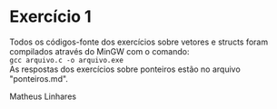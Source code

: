 # Exercício 1
Todos os códigos-fonte dos exercícios sobre vetores e structs foram compilados através do MinGW com o comando:<br>
`gcc arquivo.c -o arquivo.exe` <br>
As respostas dos exercícios sobre ponteiros estão no arquivo "ponteiros.md".

Matheus Linhares
